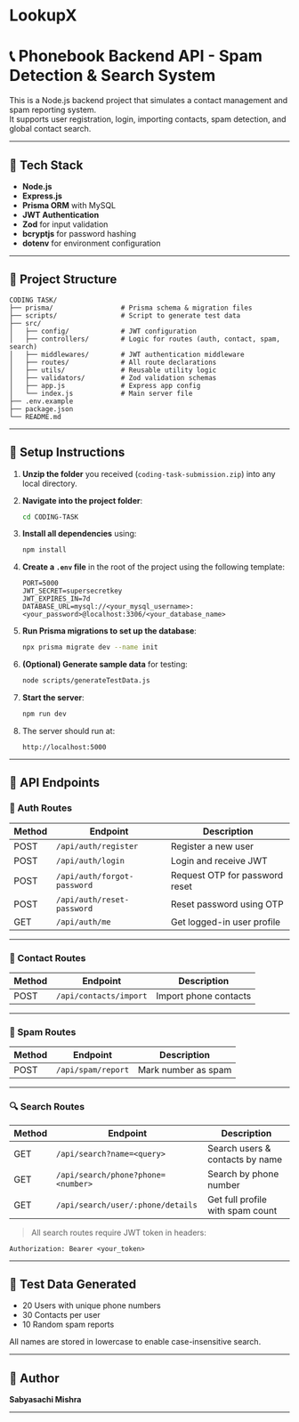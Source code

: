 # LookupX

# 📞 Phonebook Backend API - Spam Detection & Search System

This is a Node.js backend project that simulates a contact management and spam reporting system.  
It supports user registration, login, importing contacts, spam detection, and global contact search.

---

## 🚀 Tech Stack

- **Node.js**
- **Express.js**
- **Prisma ORM** with MySQL
- **JWT Authentication**
- **Zod** for input validation
- **bcryptjs** for password hashing
- **dotenv** for environment configuration

---

## 📁 Project Structure

```
CODING TASK/
├── prisma/                 # Prisma schema & migration files
├── scripts/                # Script to generate test data
├── src/
│   ├── config/             # JWT configuration
│   ├── controllers/        # Logic for routes (auth, contact, spam, search)
│   ├── middlewares/        # JWT authentication middleware
│   ├── routes/             # All route declarations
│   ├── utils/              # Reusable utility logic
│   ├── validators/         # Zod validation schemas
│   ├── app.js              # Express app config
│   └── index.js            # Main server file
├── .env.example
├── package.json
└── README.md
```

---

## 🔧 Setup Instructions

1. **Unzip the folder** you received (`coding-task-submission.zip`) into any local directory.

2. **Navigate into the project folder**:
   ```bash
   cd CODING-TASK
   ```

3. **Install all dependencies** using:
   ```bash
   npm install
   ```

4. **Create a `.env` file** in the root of the project using the following template:
   ```env
   PORT=5000
   JWT_SECRET=supersecretkey
   JWT_EXPIRES_IN=7d
   DATABASE_URL=mysql://<your_mysql_username>:<your_password>@localhost:3306/<your_database_name>
   ```

5. **Run Prisma migrations to set up the database**:
   ```bash
   npx prisma migrate dev --name init
   ```

6. **(Optional) Generate sample data** for testing:
   ```bash
   node scripts/generateTestData.js
   ```

7. **Start the server**:
   ```bash
   npm run dev
   ```

8. The server should run at:
   ```
   http://localhost:5000
   ```

---

## 📨 API Endpoints

### 🔐 Auth Routes

| Method | Endpoint                   | Description                   |
|--------|----------------------------|-------------------------------|
| POST   | `/api/auth/register`       | Register a new user           |
| POST   | `/api/auth/login`          | Login and receive JWT         |
| POST   | `/api/auth/forgot-password`| Request OTP for password reset|
| POST   | `/api/auth/reset-password` | Reset password using OTP      |
| GET    | `/api/auth/me`             | Get logged-in user profile    |

---

### 👥 Contact Routes

| Method | Endpoint                | Description           |
|--------|-------------------------|-----------------------|
| POST   | `/api/contacts/import`  | Import phone contacts |

---

### 🚨 Spam Routes

| Method | Endpoint             | Description             |
|--------|----------------------|-------------------------|
| POST   | `/api/spam/report`   | Mark number as spam     |

---

### 🔍 Search Routes

| Method | Endpoint                             | Description                          |
|--------|--------------------------------------|--------------------------------------|
| GET    | `/api/search?name=<query>`           | Search users & contacts by name      |
| GET    | `/api/search/phone?phone=<number>`   | Search by phone number               |
| GET    | `/api/search/user/:phone/details`    | Get full profile with spam count     |

> All search routes require JWT token in headers:
```
Authorization: Bearer <your_token>
```

---

## 🧪 Test Data Generated

- 20 Users with unique phone numbers
- 30 Contacts per user
- 10 Random spam reports

All names are stored in lowercase to enable case-insensitive search.

---

## 👤 Author

**Sabyasachi Mishra**  

---

